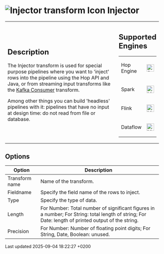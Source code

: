 <div id="header">

# <span class="image image-doc-icon">![Injector transform Icon](../assets/images/transforms/icons/injector.svg)</span> Injector

</div>

<div id="content">

<div id="preamble">

<div class="sectionbody">

<table>
<colgroup>
<col style="width: 75%" />
<col style="width: 25%" />
</colgroup>
<tbody>
<tr class="odd">
<td><div class="content">
<div class="sect1">
<h2 id="_description">Description</h2>
<div class="sectionbody">
<div class="paragraph">
<p>The Injector transform is used for special purpose pipelines where you want to 'inject' rows into the pipeline using the Hop API and Java, or from streaming input transforms like the <a href="pipeline/transforms/kafkaconsumer.LDPJ9XeOUb">Kafka Consumer</a> transform.</p>
</div>
<div class="paragraph">
<p>Among other things you can build 'headless' pipelines with it: pipelines that have no input at design time: do not read from file or database.</p>
</div>
</div>
</div>
</div></td>
<td><div class="content">
<div class="sect1">
<h2 id="_supported_engines">Supported Engines</h2>
<div class="sectionbody">
<table>
<tbody>
<tr class="odd">
<td><p>Hop Engine</p></td>
<td><div class="content">
<div class="paragraph">
<p><span class="image"><img src="../assets/images/check_mark.svg" alt="Supported" width="24" /></span></p>
</div>
</div></td>
</tr>
<tr class="even">
<td><p>Spark</p></td>
<td><div class="content">
<div class="paragraph">
<p><span class="image"><img src="../assets/images/question_mark.svg" alt="Maybe Supported" width="24" /></span></p>
</div>
</div></td>
</tr>
<tr class="odd">
<td><p>Flink</p></td>
<td><div class="content">
<div class="paragraph">
<p><span class="image"><img src="../assets/images/question_mark.svg" alt="Maybe Supported" width="24" /></span></p>
</div>
</div></td>
</tr>
<tr class="even">
<td><p>Dataflow</p></td>
<td><div class="content">
<div class="paragraph">
<p><span class="image"><img src="../assets/images/question_mark.svg" alt="Maybe Supported" width="24" /></span></p>
</div>
</div></td>
</tr>
</tbody>
</table>
</div>
</div>
</div></td>
</tr>
</tbody>
</table>

</div>

</div>

<div class="sect1">

## Options

<div class="sectionbody">

| Option         | Description                                                                                                                                        |
| -------------- | -------------------------------------------------------------------------------------------------------------------------------------------------- |
| Transform name | Name of the transform.                                                                                                                             |
| Fieldname      | Specify the field name of the rows to inject.                                                                                                      |
| Type           | Specify the type of data.                                                                                                                          |
| Length         | For Number: Total number of significant figures in a number; For String: total length of string; For Date: length of printed output of the string. |
| Precision      | For Number: Number of floating point digits; For String, Date, Boolean: unused.                                                                    |

</div>

</div>

</div>

<div id="footer">

<div id="footer-text">

Last updated 2025-09-04 18:22:27 +0200

</div>

</div>
